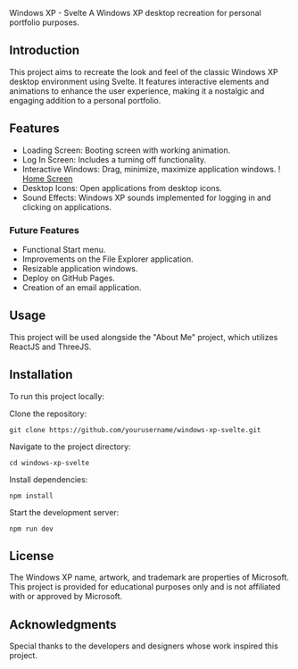  Windows XP - Svelte
A Windows XP desktop recreation for personal portfolio purposes.

## Introduction
This project aims to recreate the look and feel of the classic Windows XP desktop environment using Svelte. It features interactive elements and animations to enhance the user experience, making it a nostalgic and engaging addition to a personal portfolio.

## Features
- Loading Screen: Booting screen with working animation.
- Log In Screen: Includes a turning off functionality.
- Interactive Windows: Drag, minimize, maximize application windows.
! [Home Screen](https://lh3.google.com/u/0/d/1qk51Cq1IiZJjd4Mjl8pui4zPrvFc1jXQ=w4014-h2492-iv2)
- Desktop Icons: Open applications from desktop icons.
- Sound Effects: Windows XP sounds implemented for logging in and clicking on applications.

### Future Features
- Functional Start menu.
- Improvements on the File Explorer application.
- Resizable application windows.
- Deploy on GitHub Pages.
- Creation of an email application.

## Usage
This project will be used alongside the "About Me" project, which utilizes ReactJS and ThreeJS.

## Installation
To run this project locally:

Clone the repository:
```
git clone https://github.com/yourusername/windows-xp-svelte.git
```
Navigate to the project directory:
```
cd windows-xp-svelte
```
Install dependencies:
```
npm install
```
Start the development server:
```
npm run dev
```
## License
The Windows XP name, artwork, and trademark are properties of Microsoft. This project is provided for educational purposes only and is not affiliated with or approved by Microsoft.

## Acknowledgments
Special thanks to the developers and designers whose work inspired this project.